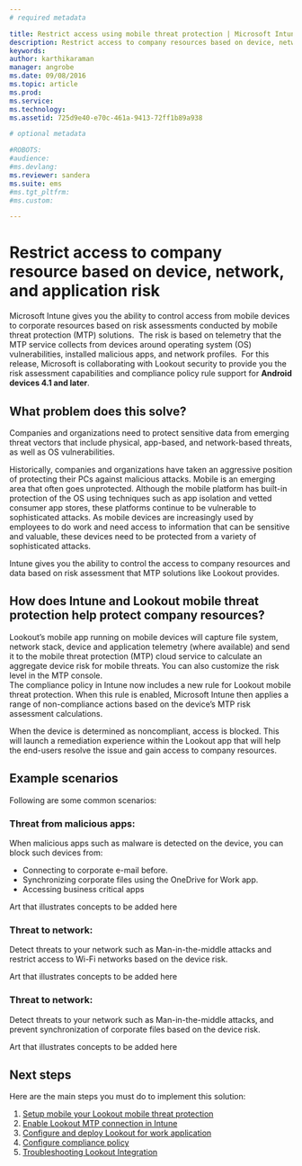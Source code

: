 ```yaml
---
# required metadata

title: Restrict access using mobile threat protection | Microsoft Intune
description: Restrict access to company resources based on device, network and application risk.
keywords:
author: karthikaraman
manager: angrobe
ms.date: 09/08/2016
ms.topic: article
ms.prod:
ms.service:
ms.technology:
ms.assetid: 725d9e40-e70c-461a-9413-72ff1b89a938

# optional metadata

#ROBOTS:
#audience:
#ms.devlang:
ms.reviewer: sandera
ms.suite: ems
#ms.tgt_pltfrm:
#ms.custom:

---
```


# Restrict access to company resource based on device, network, and application risk
Microsoft Intune gives you the ability to control access from mobile devices to corporate resources based on risk assessments conducted by mobile threat protection (MTP) solutions.  The risk is based on telemetry that the MTP service collects from devices around operating system (OS) vulnerabilities, installed malicious apps, and network profiles. 
For this release, Microsoft is collaborating with Lookout security to provide you the risk assessment capabilities and compliance policy rule support for **Android devices 4.1 and later**.
## What problem does this solve?
Companies and organizations need to protect sensitive data from emerging threat vectors that include physical, app-based, and network-based threats, as well as OS vulnerabilities.

Historically, companies and organizations have taken an aggressive position of protecting their PCs against malicious attacks. Mobile is an emerging area that often goes unprotected. Although the mobile platform has built-in protection of the OS using techniques such as app isolation and vetted consumer app stores, these platforms continue to be vulnerable to sophisticated attacks. As mobile devices are increasingly used by employees to do work and need access to information that can be sensitive and valuable, these devices need to be protected from a variety of sophisticated attacks.

Intune gives you the ability to control the access to company resources and data based on risk assessment that MTP solutions like Lookout provides.

## How does Intune and Lookout mobile threat protection help protect company resources?
Lookout’s mobile app running on mobile devices will capture file system, network stack, device and application telemetry (where available) and send it to the mobile threat protection (MTP) cloud service to calculate an aggregate device risk for mobile threats. You can also customize the risk level in the MTP console.  
The compliance policy in Intune now includes a new rule for Lookout mobile threat protection. When this rule is enabled, Microsoft Intune then applies a range of non-compliance actions based on the device’s MTP risk assessment calculations.

When the device is determined as noncompliant, access is blocked.   This will launch a remediation experience within the Lookout app that will help the end-users resolve the issue and gain access to company resources.

## Example scenarios
Following are some common scenarios:
### Threat from malicious apps:
When malicious apps such as malware is detected on the device, you can block such devices from:
* Connecting to corporate e-mail before.
* Synchronizing corporate files using the OneDrive for Work app.
* Accessing business critical apps


Art that illustrates concepts to be added here

### Threat to network:
Detect threats to your network such as Man-in-the-middle attacks and restrict access to Wi-Fi networks based on the device risk.

Art that illustrates concepts to be added here
### Threat to network:

Detect threats to your network such as Man-in-the-middle attacks, and prevent synchronization of corporate files based on the device risk.

Art that illustrates concepts to be added here

## Next steps
Here are the main steps you must do to implement this solution:
1.	[Setup mobile your Lookout mobile threat protection](set-up-your-subscription-with-lookout-mtp.md)
2.	[Enable Lookout MTP connection in Intune](enable-lookout-mtp-connection-in-intune.md)
3.  [Configure and deploy Lookout for work application](configure-and-deploy-lookout-for-work-apps.md)
4.	[Configure compliance policy](enable-device-threat-protection-rule-in-compliance-policy.md)
5.	[Troubleshooting Lookout Integration](troubleshooting-lookout-integration.md)
